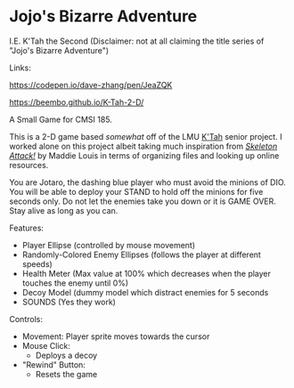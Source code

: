 # Jojo's Bizarre Adventure

I.E. K'Tah the Second (Disclaimer: not at all claiming the title series of "Jojo's Bizarre Adventure")

Links:

https://codepen.io/dave-zhang/pen/JeaZQK

https://beembo.github.io/K-Tah-2-D/

A Small Game for CMSI 185.

This is a 2-D game based _somewhat_ off of the LMU [K'Tah](https://github.com/lmucs/ktah) senior project. I worked alone on this project albeit taking much inspiration from [_Skeleton Attack!_](https://mlouis2.github.io/chaser/) by Maddie Louis in terms of organizing files and looking up online resources. 

You are Jotaro, the dashing blue player who must avoid the minions of DIO. You will be able to deploy your STAND to hold off the minions for five seconds only. Do not let the enemies take you down or it is GAME OVER. Stay alive as long as you can.

Features:
  - Player Ellipse (controlled by mouse movement)
  - Randomly-Colored Enemy Ellipses (follows the player at different speeds)
  - Health Meter (Max value at 100% which decreases when the player touches the enemy until 0%)
  - Decoy Model (dummy model which distract enemies for 5 seconds
  - SOUNDS (Yes they work)

Controls:
  - Movement: Player sprite moves towards the cursor
  - Mouse Click:
    - Deploys a decoy
  - "Rewind" Button:
    - Resets the game
